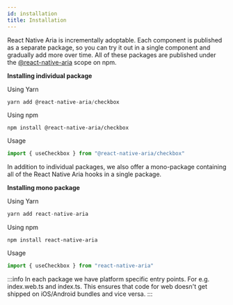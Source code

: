 ```yaml
---
id: installation
title: Installation
---
```


React Native Aria is incrementally adoptable. Each component is published as a separate package, so you can try it out in a single component and gradually add more over time. All of these packages are published under the [@react-native-aria](https://www.npmjs.com/org/react-native-aria) scope on npm.

**Installing individual package**

Using Yarn

```jsx
yarn add @react-native-aria/checkbox
```

Using npm

```
npm install @react-native-aria/checkbox
```

Usage 

```jsx
import { useCheckbox } from "@react-native-aria/checkbox"
```

In addition to individual packages, we also offer a mono-package containing all of the React Native Aria hooks in a single package.

**Installing mono package**

Using Yarn

```jsx
yarn add react-native-aria
```

Using npm

```
npm install react-native-aria
```

Usage 

```jsx
import { useCheckbox } from "react-native-aria"
```


:::info
In each package we have platform specific entry points. For e.g. index.web.ts and index.ts. This ensures that code for web doesn't get shipped on iOS/Android bundles and vice versa.
:::
